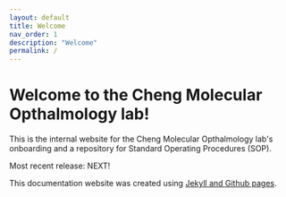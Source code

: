 ```yaml
---
layout: default
title: Welcome
nav_order: 1
description: "Welcome"
permalink: /
---
```


# Welcome to the Cheng Molecular Opthalmology lab!

This is the internal website for the Cheng Molecular Opthalmology lab's onboarding and a repository for Standard Operating Procedures (SOP).

Most recent release: NEXT!

This documentation website was created using [Jekyll and Github pages](https://help.github.com/en/github/working-with-github-pages/setting-up-a-github-pages-site-with-jekyll).